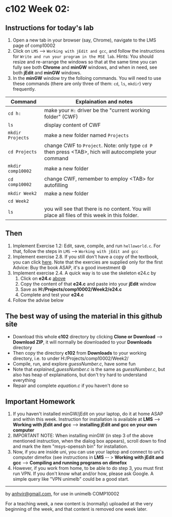  c102 Week 02:
=======

Instructions for today's lab
----------------------------
1. Open a new tab in your browser (say, Chrome), navigate to the LMS page of comp10002
1. Click on `LMS` --> `Working with jEdit and gcc`, and follow the instructions for `Write and run your program in the MSE lab`. 
Hints: You should resize and re-arrange the windows so that at the same time
you can fully see both **Chrome** and **minGW** windows, and when in need, see both **jEdit** and **minGW** windows.
1. In the **minGW** window try the folloing commands. You will need to use these commands (there are only three of them: `cd`, `ls`, `mkdir`) very frequently. 


Command | Explaination and notes
------- | ------------
`cd h:` | make your `H:` driver be the "current working folder" (CWF)
`ls`    | display content of CWF
`mkdir Projects` | make a new folder named `Projects`
`cd Projects` | change CWF to `Project`. Note: only type `cd P` then press \<TAB\>, hich will autocomplete your command
`mkdir comp10002` | make a new folder
`cd comp10002` | change CWF, remember to employ \<TAB\> for autofilling
`mkdir Week2`  | make a new folder 
`cd Week2`     |
`ls`           | you will see that there is no content. You will place all files of this week in this folder.
 
Then
----
1. Implement Exercise 1.2: Edit, save, compile, and run `helloworld.c`. For that, follow the steps in `LMS` --> `Working with jEdit and gcc`
1. Implement exercise 2.8. If you still don't have a copy of the textbook, you can click [here](https://people.eng.unimelb.edu.au/ammoffat/teaching/10002/e/e02-08.tiff). Note that the exercies are supplied only for the first 
Advice: Buy the book ASAP, it's a good investment :smile: 
1. Implement exercise 2.4. A quick way is to use the skeleton e24.c by
   1. Click on **e24.c** [above](./equation.c)
   1. Copy the content of that **e24.c** and paste into your **jEdit** window
   1. Save as **H:/Projects/comp10002/Week2/e24.c**
   1. Complete and test your **e24.c** 
1. Follow the advise below


The best way of using the material in this github site
--------------------------------------------------
  * Download this whole **c102** directory by clicking **Clone or Download** --> **Download ZIP**, it will normally be downloaded to your **Downloads** directory
  * Then copy the directory **c102** from **Downloads** to your working directory, i.e. to under H:/Projects/comp10002/Week2/
  * Compile, run, and explore *guessNumber.c*, have some fun
  * Note that *explained_guessNumber.c* is the same as *guessNumber.c*, but also has heap of explainations, but don't try hard to understand everything 
  * Repair and complete *equation.c* if you haven't done so 

Important Homework
-----------------
1. If you haven't installed minGW/jEdit on your laptop, do it at home ASAP and within this week. Instruction for installation is available at **LMS** --> **Working with jEdit and gcc** --> **installing jEdit and gcc on your own computer** 
1. IMPORTANT NOTE: When installing minGW (in step 3 of the above mentioned instruction, when the dialog box appears), scroll down to find and mark the item "msys-openssh bin" for installation.
1. Now, if you are inside uni, you can use your laptop and connect to uni's computer dimefox (see instructions in 
**LMS** --    > **Working with jEdit and gcc** --> **Compiling and running programs on dimefox**
1. However, if you work from home, to be able to do step 3, you must first run VPN. If you don't know what and/or how, please ask Google. A simple query like "VPN unimelb" could be a good start.





-------------------------------------------------------------
by anhvir@gmail.com, for use in unimelb COMP10002

For a teaching week, a new content is (normally) uploaded at the very beginning of the week, and that content is removed one week later.
